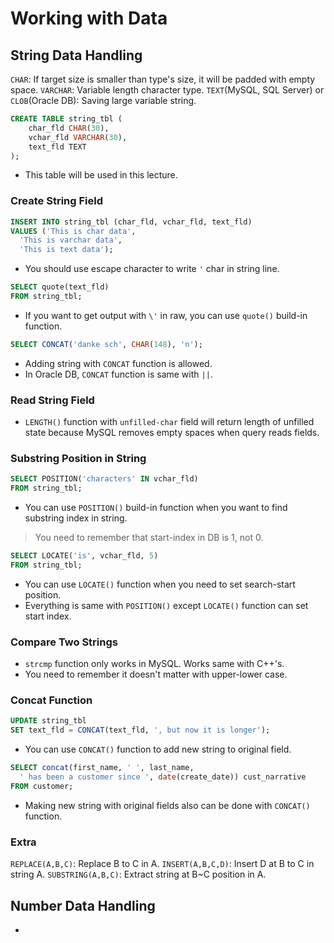 # Working with Data
## String Data Handling
`CHAR`: If target size is smaller than type's size, it will be padded with empty space.
`VARCHAR`: Variable length character type.
`TEXT`(MySQL, SQL Server) or `CLOB`(Oracle DB): Saving large variable string.
```sql
CREATE TABLE string_tbl (
    char_fld CHAR(30),
    vchar_fld VARCHAR(30),
    text_fld TEXT
);
```
* This table will be used in this lecture.
### Create String Field
```sql
INSERT INTO string_tbl (char_fld, vchar_fld, text_fld) 
VALUES ('This is char data', 
  'This is varchar data', 
  'This is text data');
```
* You should use escape character to write `'` char in string line.
  
```sql
SELECT quote(text_fld)
FROM string_tbl;
```
* If you want to get output with `\'` in raw, you can use `quote()` build-in function.
```sql
SELECT CONCAT('danke sch', CHAR(148), 'n');
```
* Adding string with `CONCAT` function is allowed.
* In Oracle DB, `CONCAT` function is same with `||`.

### Read String Field
* `LENGTH()` function with `unfilled-char` field will return length of unfilled state because MySQL removes empty spaces when query reads fields.

### Substring Position in String
```sql
SELECT POSITION('characters' IN vchar_fld)
FROM string_tbl;
```
* You can use `POSITION()` build-in function when you want to find substring index in string.
> You need to remember that start-index in DB is 1, not 0.

```sql
SELECT LOCATE('is', vchar_fld, 5) 
FROM string_tbl;
```
* You can use `LOCATE()` function when you need to set search-start position.
* Everything is same with `POSITION()` except `LOCATE()` function can set start index.

### Compare Two Strings
* `strcmp` function only works in MySQL. Works same with C++'s.
* You need to remember it doesn't matter with upper-lower case.

### Concat Function
```sql
UPDATE string_tbl   
SET text_fld = CONCAT(text_fld, ', but now it is longer');
```
* You can use `CONCAT()` function to add new string to original field.

```sql
SELECT concat(first_name, ' ', last_name,  
  ' has been a customer since ', date(create_date)) cust_narrative  
FROM customer;
```
* Making new string with original fields also can be done with `CONCAT()` function.

### Extra
`REPLACE(A,B,C)`: Replace B to C in A.
`INSERT(A,B,C,D)`: Insert D at B to C in string A.
`SUBSTRING(A,B,C)`: Extract string at B~C position in A.

## Number Data Handling
*